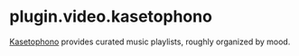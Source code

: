 # plugin.video.kasetophono

[Kasetophono](kasetophono.com) provides curated music playlists, roughly organized by mood.
